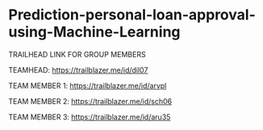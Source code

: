 # Prediction-personal-loan-approval-using-Machine-Learning
TRAILHEAD LINK FOR GROUP MEMBERS


TEAMHEAD:  https://trailblazer.me/id/dil07

TEAM MEMBER 1: https://trailblazer.me/id/arvpl

TEAM MEMBER 2: https://trailblazer.me/id/sch06

TEAM MEMBER 3: https://trailblazer.me/id/aru35
